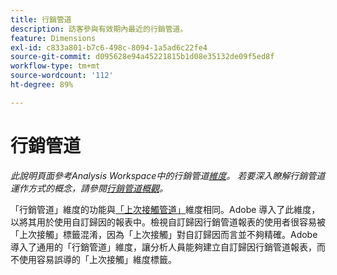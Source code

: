 ```yaml
---
title: 行銷管道
description: 訪客參與有效期內最近的行銷管道。
feature: Dimensions
exl-id: c833a801-b7c6-498c-8094-1a5ad6c22fe4
source-git-commit: d095628e94a45221815b1d08e35132de09f5ed8f
workflow-type: tm+mt
source-wordcount: '112'
ht-degree: 89%

---
```


# 行銷管道

*此說明頁面參考Analysis Workspace中的行銷管道[維度](overview.md)。 若要深入瞭解行銷管道運作方式的概念，請參閱[行銷管道概觀](../c-marketing-channels/c-getting-started-mchannel.md)。*

「行銷管道」維度的功能與[「上次接觸管道」](last-touch-channel.md)維度相同。Adobe 導入了此維度，以將其用於使用自訂歸因的報表中。檢視自訂歸因行銷管道報表的使用者很容易被「上次接觸」標籤混淆，因為「上次接觸」對自訂歸因而言並不夠精確。Adobe 導入了通用的「行銷管道」維度，讓分析人員能夠建立自訂歸因行銷管道報表，而不使用容易誤導的「上次接觸」維度標籤。
